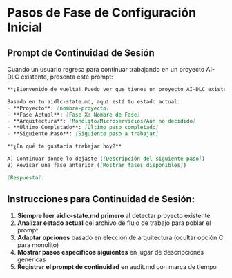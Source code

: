 # Pasos de Fase de Configuración Inicial

## Prompt de Continuidad de Sesión
Cuando un usuario regresa para continuar trabajando en un proyecto AI-DLC existente, presenta este prompt:

```markdown
**¡Bienvenido de vuelta! Puedo ver que tienes un proyecto AI-DLC existente en progreso.**

Basado en tu aidlc-state.md, aquí está tu estado actual:
- **Proyecto**: [nombre-proyecto]
- **Fase Actual**: [Fase X: Nombre de Fase]
- **Arquitectura**: [Monolito/Microservicios/Aún no decidido]
- **Último Completado**: [Último paso completado]
- **Siguiente Paso**: [Siguiente paso a trabajar]

**¿En qué te gustaría trabajar hoy?**

A) Continuar donde lo dejaste ([Descripción del siguiente paso])
B) Revisar una fase anterior ([Mostrar fases disponibles])

[Respuesta]: 
```

## Instrucciones para Continuidad de Sesión:
1. **Siempre leer aidlc-state.md primero** al detectar proyecto existente
2. **Analizar estado actual** del archivo de flujo de trabajo para poblar el prompt
3. **Adaptar opciones** basado en elección de arquitectura (ocultar opción C para monolito)
4. **Mostrar pasos específicos siguientes** en lugar de descripciones genéricas
5. **Registrar el prompt de continuidad** en audit.md con marca de tiempo